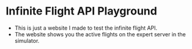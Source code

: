 # Infinite Flight API Playground

- This is just a website I made to test the infinite flight API.
- The website shows you the active flights on the expert server in the simulator.